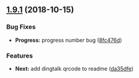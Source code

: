 ## [1.9.1](https://github.com/alibaba-fusion/next/compare/1.9.0...1.9.1) (2018-10-15)


### Bug Fixes

* **Progress:** progress number bug ([8fc476d](https://github.com/alibaba-fusion/next/commit/8fc476d))


### Features

* **Next:** add dingtalk qrcode to readme ([da35dfe](https://github.com/alibaba-fusion/next/commit/da35dfe))


